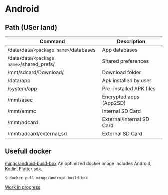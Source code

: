 # Android

## Path (USer land)

<table>
    <thead>
        <tr>
            <th>Command</th>
            <th>Description</th>
        </tr>
    </thead>
    <tbody>
        <tr>
            <td>/data/data/<code>&lt;package name&gt;</code>/databases</td>
            <td>App databases</td>
        </tr>
        <tr>
            <td>/data/data/<code>&lt;package name&gt;</code>/shared_prefs/</td>
            <td>Shared preferences</td>
        </tr>
        <tr>
            <td>/mnt/sdcard/Download/</td>
            <td>Download folder</td>
        </tr>
        <tr>
            <td>/data/app</td>
            <td>Apk installed by user</td>
        </tr>
        <tr>
            <td>/system/app</td>
            <td>Pre-installed APK files</td>
        </tr>
        <tr>
            <td>/mmt/asec</td>
            <td>Encrypted apps (App2SD)</td>
        </tr>
        <tr>
            <td>/mmt/emmc</td>
            <td>Internal SD Card</td>
        </tr>
        <tr>
            <td>/mmt/adcard</td>
            <td>External/Internal SD Card</td>
        </tr>
        <tr>
            <td>/mmt/adcard/external_sd</td>
            <td>External SD Card</td>
        </tr>
    </tbody>
</table>

## Usefull docker

[mingc/android-build-box](https://hub.docker.com/r/mingc/android-build-box) An optimized docker image includes Android, Kotlin, Flutter sdk. 

```shell
$ docker pull mingc/android-build-box
```


[Work in progress](https://hub.docker.com/r/mingc/android-build-box)